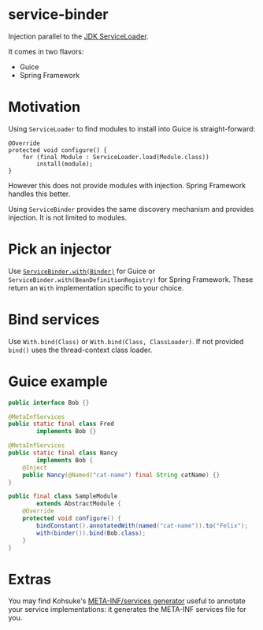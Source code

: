 service-binder
==============

Injection parallel to the
[JDK ServiceLoader](http://docs.oracle.com/javase/7/docs/api/java/util/ServiceLoader.html).

It comes in two flavors:

* Guice
* Spring Framework

# Motivation

Using `ServiceLoader` to find modules to install into Guice is straight-forward:

```
@Override
protected void configure() {
    for (final Module : ServiceLoader.load(Module.class))
        install(module);
}
```

However this does not provide modules with injection.  Spring Framework handles this better.

Using `ServiceBinder` provides the same discovery mechanism and provides injection.  It is not
limited to modules.

# Pick an injector

Use [`ServiceBinder.with(Binder)`](src/main/java/hm/binkley/util/ServiceBinder.java) for Guice
or `ServiceBinder.with(BeanDefinitionRegistry)` for Spring Framework.  These return an `With`
implementation specific to your choice.

# Bind services

Use `With.bind(Class)` or `With.bind(Class, ClassLoader)`.  If not provided `bind()` uses the
thread-context class loader.

# Guice example

```java
public interface Bob {}

@MetaInfServices
public static final class Fred
        implements Bob {}

@MetaInfServices
public static final class Nancy
        implements Bob {
    @Inject
    public Nancy(@Named("cat-name") final String catName) {}
}

public final class SampleModule
        extends AbstractModule {
    @Override
    protected void configure() {
        bindConstant().annotatedWith(named("cat-name")).to("Felix");
        with(binder()).bind(Bob.class);
    }
}
```

# Extras

You may find Kohsuke's [META-INF/services generator](https://github.com/binkley/service-binder)
useful to annotate your service implementations: it generates the META-INF services file for you.
